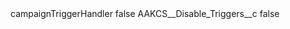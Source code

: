 <?xml version="1.0" encoding="UTF-8"?>
<CustomMetadata xmlns="http://soap.sforce.com/2006/04/metadata" xmlns:xsi="http://www.w3.org/2001/XMLSchema-instance" xmlns:xsd="http://www.w3.org/2001/XMLSchema">
    <label>campaignTriggerHandler</label>
    <protected>false</protected>
    <values>
        <field>AAKCS__Disable_Triggers__c</field>
        <value xsi:type="xsd:boolean">false</value>
    </values>
</CustomMetadata>

